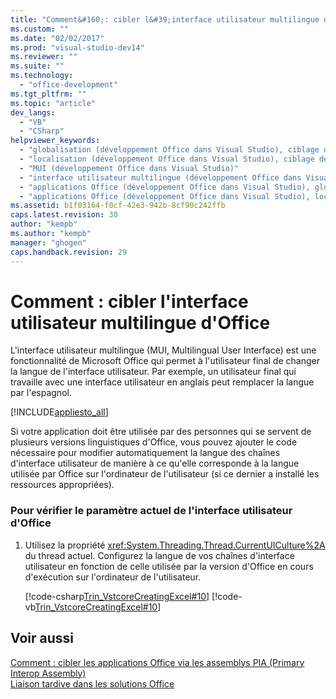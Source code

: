 ```yaml
---
title: "Comment&#160;: cibler l&#39;interface utilisateur multilingue d&#39;Office"
ms.custom: ""
ms.date: "02/02/2017"
ms.prod: "visual-studio-dev14"
ms.reviewer: ""
ms.suite: ""
ms.technology: 
  - "office-development"
ms.tgt_pltfrm: ""
ms.topic: "article"
dev_langs: 
  - "VB"
  - "CSharp"
helpviewer_keywords: 
  - "globalisation (développement Office dans Visual Studio), ciblage de l'interface utilisateur"
  - "localisation (développement Office dans Visual Studio), ciblage de l'interface utilisateur"
  - "MUI (développement Office dans Visual Studio)"
  - "interface utilisateur multilingue (développement Office dans Visual Studio)"
  - "applications Office (développement Office dans Visual Studio), globalisation"
  - "applications Office (développement Office dans Visual Studio), localisation"
ms.assetid: b1f03164-f0cf-42e3-942b-8cf90c242ffb
caps.latest.revision: 30
author: "kempb"
ms.author: "kempb"
manager: "ghogen"
caps.handback.revision: 29
---
```

# Comment&#160;: cibler l&#39;interface utilisateur multilingue d&#39;Office
  L'interface utilisateur multilingue \(MUI, Multilingual User Interface\) est une fonctionnalité de Microsoft Office qui permet à l'utilisateur final de changer la langue de l'interface utilisateur.  Par exemple, un utilisateur final qui travaille avec une interface utilisateur en anglais peut remplacer la langue par l'espagnol.  
  
 [!INCLUDE[appliesto_all](../vsto/includes/appliesto-all-md.md)]  
  
 Si votre application doit être utilisée par des personnes qui se servent de plusieurs versions linguistiques d'Office, vous pouvez ajouter le code nécessaire pour modifier automatiquement la langue des chaînes d'interface utilisateur de manière à ce qu'elle corresponde à la langue utilisée par Office sur l'ordinateur de l'utilisateur \(si ce dernier a installé les ressources appropriées\).  
  
### Pour vérifier le paramètre actuel de l'interface utilisateur d'Office  
  
1.  Utilisez la propriété <xref:System.Threading.Thread.CurrentUICulture%2A> du thread actuel.  Configurez la langue de vos chaînes d'interface utilisateur en fonction de celle utilisée par la version d'Office en cours d'exécution sur l'ordinateur de l'utilisateur.  
  
     [!code-csharp[Trin_VstcoreCreatingExcel#10](../snippets/csharp/VS_Snippets_OfficeSP/Trin_VstcoreCreatingExcel/CS/Sheet1.cs#10)]
     [!code-vb[Trin_VstcoreCreatingExcel#10](../snippets/visualbasic/VS_Snippets_OfficeSP/Trin_VstcoreCreatingExcel/VB/Sheet1.vb#10)]  
  
## Voir aussi  
 [Comment : cibler les applications Office via les assemblys PIA &#40;Primary Interop Assembly&#41;](../vsto/how-to-target-office-applications-through-primary-interop-assemblies.md)   
 [Liaison tardive dans les solutions Office](../vsto/late-binding-in-office-solutions.md)  
  
  